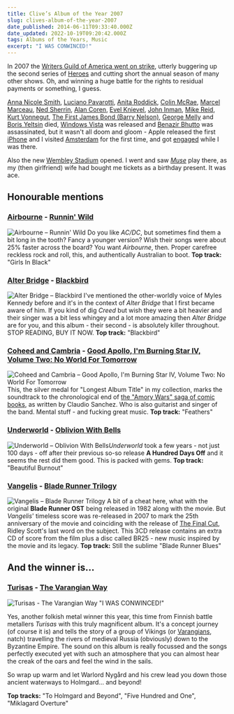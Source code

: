 ```yaml
---
title: Clive’s Album of the Year 2007
slug: clives-album-of-the-year-2007
date_published: 2014-06-11T09:33:40.000Z
date_updated: 2022-10-19T09:20:42.000Z
tags: Albums of the Years, Music
excerpt: "I WAS CONWINCED!"
---
```


In 2007 the [Writers Guild of America went on strike](http://en.wikipedia.org/wiki/2007%E2%80%9308_Writers_Guild_of_America_strike), utterly buggering up the second series of [Heroes](http://en.wikipedia.org/wiki/Heroes_%28TV_series%29) and cutting short the annual season of many other shows. Oh, and winning a huge battle for the rights to residual payments or something, I guess.

[Anna Nicole Smith](http://en.wikipedia.org/wiki/Anna_Nicole_Smith), [Luciano Pavarotti](http://en.wikipedia.org/wiki/Luciano_Pavarotti), [Anita Roddick](http://en.wikipedia.org/wiki/Anita_Roddick), [Colin McRae](http://en.wikipedia.org/wiki/Colin_McRae), [Marcel Marceau](http://en.wikipedia.org/wiki/Marcel_Marceau), [Ned Sherrin](http://en.wikipedia.org/wiki/Ned_Sherrin), [Alan Coren](http://en.wikipedia.org/wiki/Alan_Coren), [Evel Knievel](http://en.wikipedia.org/wiki/Evel_Knievel), [John Inman](http://en.wikipedia.org/wiki/John_Inman), [Mike Reid](http://en.wikipedia.org/wiki/Mike_Reid_(actor)), [Kurt Vonnegut](http://en.wikipedia.org/wiki/Kurt_Vonnegut), [The First James Bond (Barry Nelson)](http://en.wikipedia.org/wiki/Barry_Nelson), [George Melly](http://en.wikipedia.org/wiki/George_Melly) and [Boris Yeltsin](http://en.wikipedia.org/wiki/Boris_Yeltsin) died, [Windows Vista](http://en.wikipedia.org/wiki/Windows_Vista) was released and [Benazir Bhutto](http://en.wikipedia.org/wiki/Benazir_Bhutto) was assassinated, but it wasn't all doom and gloom - Apple released the first [iPhone](http://en.wikipedia.org/wiki/Iphone) and I visited [Amsterdam](http://en.wikipedia.org/wiki/Amsterdam) for the first time, and got [engaged](https://www.flickr.com/photos/clivemurray/1212426927/in/set-72157601614351037) while I was there.

Also the new [Wembley Stadium](http://en.wikipedia.org/wiki/Wembley_Stadium) opened. I went and saw [*Muse*](http://en.wikipedia.org/wiki/Muse_%28band%29) play there, as my (then girlfriend) wife had bought me tickets as a birthday present. It was ace.

## Honourable mentions

### [Airbourne](http://www.airbournerock.com/) - [Runnin' Wild](http://www.amazon.co.uk/Runnin-Wild-Airbourne/dp/B000YDOOUK/)

![Airbourne – Runnin' Wild](__GHOST_URL__/content/images/2020/06/airbourne_runnin-wild.jpg) Do you like *AC/DC*, but sometimes find them a bit long in the tooth? Fancy a younger version? Wish their songs were about 25% faster across the board? You want *Airbourne*, then. Proper carefree reckless rock and roll, this, and authentically Australian to boot. **Top track:** "Girls In Black"

### [Alter Bridge](http://www.alterbridge.com/) - [Blackbird](http://www.amazon.co.uk/Blackbird-Alter-Bridge/dp/B000VLE3EW/)

![Alter Bridge – Blackbird](__GHOST_URL__/content/images/2020/06/alter-bridge_blackbird.jpg) I've mentioned the other-worldly voice of Myles Kennedy before and it's in the context of *Alter Bridge* that I first became aware of him. If you kind of dig *Creed* but wish they were a bit heavier and their singer was a bit less whingey and a lot more amazing then *Alter Bridge* are for you, and this album - their second - is absolutely killer throughout. STOP READING, BUY IT NOW. **Top track:** "Blackbird"

### [Coheed and Cambria](http://www.coheedandcambria.com/) - [Good Apollo, I'm Burning Star IV, Volume Two: No World For Tomorrow](http://www.amazon.co.uk/World-For-Tomorrow-Coheed-Cambria/dp/B000VXWAUE/)

![Coheed and Cambria – Good Apollo, I'm Burning Star IV, Volume Two: No World For Tomorrow](__GHOST_URL__/content/images/2020/06/coheed-and-cambria_no-world-for-tomorrow.jpg) This, the silver medal for "Longest Album Title" in my collection, marks the soundtrack to the chronological end of [the "Amory Wars" saga of comic books](http://en.wikipedia.org/wiki/The_Amory_Wars), as written by Claudio Sanchez. Who is also guitarist and singer of the band. Mental stuff - and fucking great music. **Top track:** "Feathers"

### [Underworld](http://www.underworldlive.com/) - [Oblivion With Bells](http://www.amazon.co.uk/Oblivion-Bells-Underworld/dp/B000VM0A5W/)

![Underworld – Oblivion With Bells](__GHOST_URL__/content/images/2020/06/underworld_oblivion-with-bells.jpg)*Underworld* took a few years - not just 100 days - off after their previous so-so release **A Hundred Days Off** and it seems the rest did them good. This is packed with gems. **Top track:** "Beautiful Burnout"

### [Vangelis](http://en.wikipedia.org/wiki/Vangelis) - [Blade Runner Trilogy](http://www.amazon.co.uk/Blade-Runner-Trilogy-25th-Anniversary/dp/B000Z0OX9O/)

![Vangelis – Blade Runner Trilogy](__GHOST_URL__/content/images/2020/06/vangelis_blade-runner-trilogy.jpg) A bit of a cheat here, what with the original **Blade Runner OST** being released in 1982 along with the movie. But *Vangelis*' timeless score was re-released in 2007 to mark the 25th anniversary of the movie and coinciding with the release of [The Final Cut](http://en.wikipedia.org/wiki/Versions_of_Blade_Runner#The_Final_Cut_.282007.29), Ridley Scott's last word on the subject. This 3CD release contains an extra CD of score from the film plus a disc called BR25 - new music inspired by the movie and its legacy. **Top track:** Still the sublime "Blade Runner Blues"

## And the winner is...

### [Turisas](http://www.turisas.com/) - [The Varangian Way](http://www.amazon.co.uk/The-Varangian-Way-Turisas/dp/B000PHW0FQ/)
![Turisas - The Varangian Way](__GHOST_URL__/content/images/2020/06/turisas_the-varangian-way.jpeg)
"I WAS CONWINCED!"

Yes, another folkish metal winner this year, this time from Finnish battle metallers *Turisas* with this truly magnificent album. It's a concept journey (of course it is) and tells the story of a group of Vikings (or [Varangians](http://en.wikipedia.org/wiki/Varangian), natch) travelling the rivers of medieval Russia (obviously) down to the Byzantine Empire. The sound on this album is really focussed and the songs perfectly executed yet with such an atmosphere that you can almost hear the creak of the oars and feel the wind in the sails.

So wrap up warm and let Warlord Nygård and his crew lead you down those ancient waterways to Holmgard... and beyond!

**Top tracks:** "To Holmgard and Beyond", "Five Hundred and One", "Miklagard Overture"
